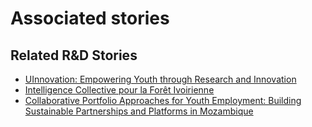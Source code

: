 # Associated stories

<!-- !!DO NOT REMOVE!! start autogenerated hyperlinks -->
## Related R&D Stories
- [UInnovation: Empowering Youth through Research and Innovation](/RnD-Archive/stories/?doc=Explorers_TGO)
- [Intelligence Collective pour la Forêt Ivoirienne](/RnD-Archive/stories/?doc=Explorers_CIV)
- [Collaborative Portfolio Approaches for Youth Employment: Building Sustainable Partnerships and Platforms in Mozambique](/RnD-Archive/stories/?doc=Explorers_MOZ)
<!-- !!DO NOT REMOVE!! end autogenerated hyperlinks -->